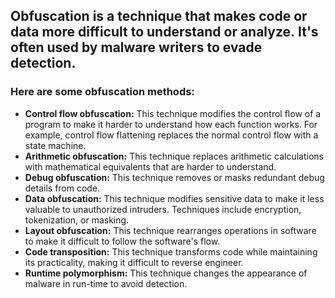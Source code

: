 ## Obfuscation is a technique that makes code or data more difficult to understand or analyze. It's often used by malware writers to evade detection. 
### Here are some obfuscation methods:

- **Control flow obfuscation:** This technique modifies the control flow of a program to make it harder to understand how each function works. For example, control flow flattening replaces the normal control flow with a state machine.
- **Arithmetic obfuscation:** This technique replaces arithmetic calculations with mathematical equivalents that are harder to understand.
- **Debug obfuscation:** This technique removes or masks redundant debug details from code.
- **Data obfuscation:** This technique modifies sensitive data to make it less valuable to unauthorized intruders. Techniques include encryption, tokenization, or masking.
- **Layout obfuscation:** This technique rearranges operations in software to make it difficult to follow the software's flow.
- **Code transposition:** This technique transforms code while maintaining its practicality, making it difficult to reverse engineer.
- **Runtime polymorphism:** This technique changes the appearance of malware in run-time to avoid detection.
